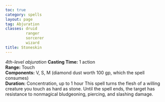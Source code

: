 ```yaml
---
toc: true
category: spells
layout: page
tag: Abjuration
classes: druid
         ranger
         sorcerer
         wizard
title: Stoneskin 
---
```

_4th-level abjuration_ 
**Casting Time:** 1 action    
**Range:** Touch    
**Components:** V, S, M (diamond dust worth 100 gp, which the spell consumes)    
**Duration:** Concentration, up to 1 hour 
This spell turns the flesh of a willing creature you touch as hard as stone. Until the spell ends, the target has resistance to nonmagical bludgeoning, piercing, and slashing damage. 